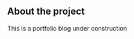**About the project**
---------------------------------------------------------------------------------------------------------------------------------------------------------------------------------------

This is a portfolio blog under construction